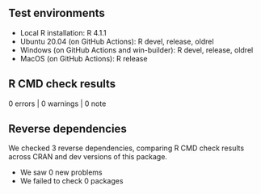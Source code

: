 ## Test environments
* Local R installation: R 4.1.1
* Ubuntu 20.04 (on GitHub Actions): R devel, release, oldrel
* Windows (on GitHub Actions and win-builder): R devel, release, oldrel
* MacOS (on GitHub Actions): R release

## R CMD check results

0 errors | 0 warnings | 0 note

## Reverse dependencies

We checked 3 reverse dependencies, comparing R CMD check results across CRAN and dev versions of this package.

* We saw 0 new problems
* We failed to check 0 packages
